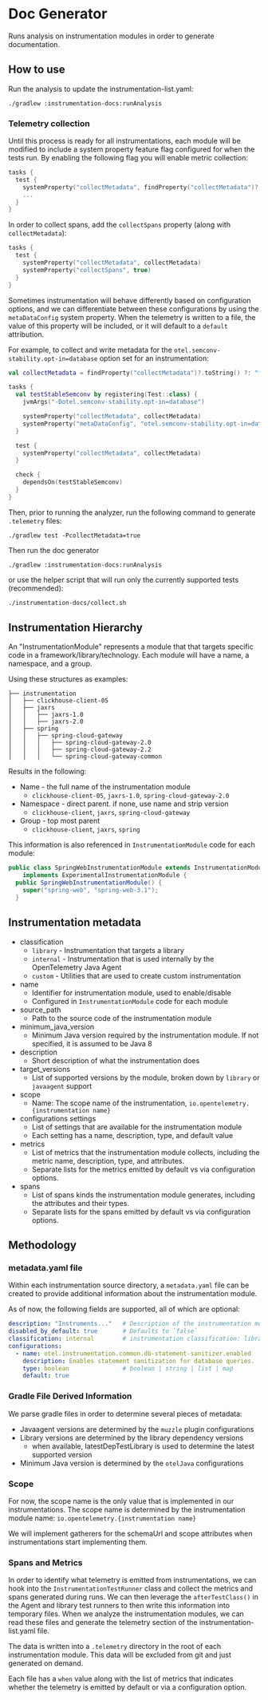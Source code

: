 # Doc Generator

Runs analysis on instrumentation modules in order to generate documentation.

## How to use

Run the analysis to update the instrumentation-list.yaml:

`./gradlew :instrumentation-docs:runAnalysis`

### Telemetry collection

Until this process is ready for all instrumentations, each module will be modified to include a
system property feature flag configured for when the tests run. By enabling the following flag you
will enable metric collection:

```kotlin
tasks {
  test {
    systemProperty("collectMetadata", findProperty("collectMetadata")?.toString() ?: "false")
    ...
  }
}
```


In order to collect spans, add the `collectSpans` property (along with `collectMetadata`):

```kotlin
tasks {
  test {
    systemProperty("collectMetadata", collectMetadata)
    systemProperty("collectSpans", true)
  }
}
```

Sometimes instrumentation will behave differently based on configuration options, and we can
differentiate between these configurations by using the `metaDataConfig` system property. When the
telemetry is written to a file, the value of this property will be included, or it will default to
a `default` attribution.

For example, to collect and write metadata for the `otel.semconv-stability.opt-in=database` option
set for an instrumentation:

```kotlin
val collectMetadata = findProperty("collectMetadata")?.toString() ?: "false"

tasks {
  val testStableSemconv by registering(Test::class) {
    jvmArgs("-Dotel.semconv-stability.opt-in=database")

    systemProperty("collectMetadata", collectMetadata)
    systemProperty("metaDataConfig", "otel.semconv-stability.opt-in=database")
  }

  test {
    systemProperty("collectMetadata", collectMetadata)
  }

  check {
    dependsOn(testStableSemconv)
  }
}
```

Then, prior to running the analyzer, run the following command to generate `.telemetry` files:

`./gradlew test -PcollectMetadata=true`

Then run the doc generator

`./gradlew :instrumentation-docs:runAnalysis`

or use the helper script that will run only the currently supported tests (recommended):

```bash
./instrumentation-docs/collect.sh
```

## Instrumentation Hierarchy

An "InstrumentationModule" represents a module that that targets specific code in a
framework/library/technology. Each module will have a name, a namespace, and a group.

Using these structures as examples:

```
├── instrumentation
│   ├── clickhouse-client-05
│   ├── jaxrs
│   │   ├── jaxrs-1.0
│   │   ├── jaxrs-2.0
│   ├── spring
│   │   ├── spring-cloud-gateway
│   │   │   ├── spring-cloud-gateway-2.0
│   │   │   ├── spring-cloud-gateway-2.2
│   │   │   └── spring-cloud-gateway-common
```

Results in the following:

* Name - the full name of the instrumentation module
  * `clickhouse-client-05`, `jaxrs-1.0`, `spring-cloud-gateway-2.0`
* Namespace - direct parent. if none, use name and strip version
  * `clickhouse-client`, `jaxrs`, `spring-cloud-gateway`
* Group - top most parent
  * `clickhouse-client`, `jaxrs`, `spring`

This information is also referenced in `InstrumentationModule` code for each module:

```java
public class SpringWebInstrumentationModule extends InstrumentationModule
    implements ExperimentalInstrumentationModule {
  public SpringWebInstrumentationModule() {
    super("spring-web", "spring-web-3.1");
  }
```

## Instrumentation metadata

* classification
  * `library` - Instrumentation that targets a library
  * `internal` - Instrumentation that is used internally by the OpenTelemetry Java Agent
  * `custom` - Utilities that are used to create custom instrumentation
* name
  * Identifier for instrumentation module, used to enable/disable
  * Configured in `InstrumentationModule` code for each module
* source_path
  * Path to the source code of the instrumentation module
* minimum_java_version
  * Minimum Java version required by the instrumentation module. If not specified, it is assumed to
    be Java 8
* description
  * Short description of what the instrumentation does
* target_versions
  * List of supported versions by the module, broken down by `library` or `javaagent` support
* scope
  * Name: The scope name of the instrumentation, `io.opentelemetry.{instrumentation name}`
* configurations settings
  * List of settings that are available for the instrumentation module
  * Each setting has a name, description, type, and default value
* metrics
  * List of metrics that the instrumentation module collects, including the metric name, description, type, and attributes.
  * Separate lists for the metrics emitted by default vs via configuration options.
* spans
  * List of spans kinds the instrumentation module generates, including the attributes and their types.
  * Separate lists for the spans emitted by default vs via configuration options.

## Methodology

### metadata.yaml file

Within each instrumentation source directory, a `metadata.yaml` file can be created to provide
additional information about the instrumentation module.

As of now, the following fields are supported, all of which are optional:

```yaml
description: "Instruments..."   # Description of the instrumentation module
disabled_by_default: true       # Defaults to `false`
classification: internal        # instrumentation classification: library | internal | custom
configurations:
  - name: otel.instrumentation.common.db-statement-sanitizer.enabled
    description: Enables statement sanitization for database queries.
    type: boolean               # boolean | string | list | map
    default: true
```

### Gradle File Derived Information

We parse gradle files in order to determine several pieces of metadata:

- Javaagent versions are determined by the `muzzle` plugin configurations
- Library versions are determined by the library dependency versions
  - when available, latestDepTestLibrary is used to determine the latest supported version
- Minimum Java version is determined by the `otelJava` configurations

### Scope

For now, the scope name is the only value that is implemented in our instrumentations. The scope
name is determined by the instrumentation module name:  `io.opentelemetry.{instrumentation name}`

We will implement gatherers for the schemaUrl and scope attributes when instrumentations start
implementing them.

### Spans and Metrics

In order to identify what telemetry is emitted from instrumentations, we can hook into the
`InstrumentationTestRunner` class and collect the metrics and spans generated during runs. We can then
leverage the `afterTestClass()` in the Agent and library test runners to then write this information
into temporary files. When we analyze the instrumentation modules, we can read these files and
generate the telemetry section of the instrumentation-list.yaml file.

The data is written into a `.telemetry` directory in the root of each instrumentation module. This
data will be excluded from git and just generated on demand.

Each file has a `when` value along with the list of metrics that indicates whether the telemetry is
emitted by default or via a configuration option.
